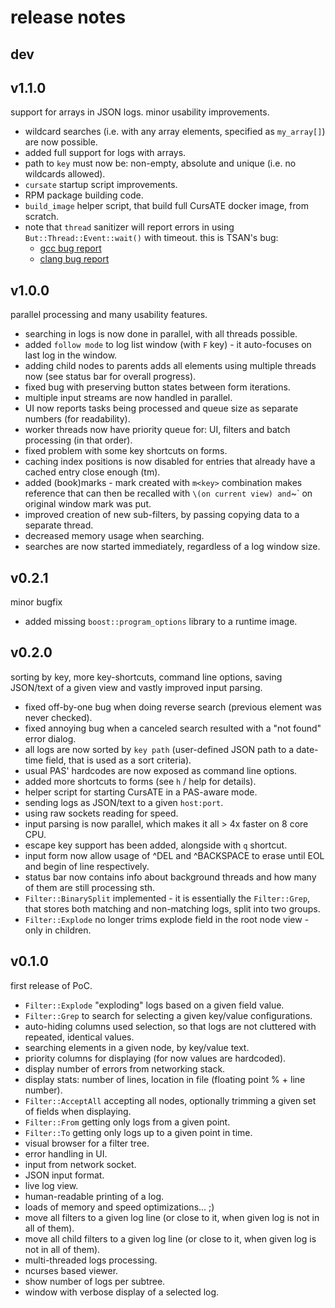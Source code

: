 # release notes

## dev


## v1.1.0
support for arrays in JSON logs.
minor usability improvements.

* wildcard searches (i.e. with any array elements, specified as `my_array[]`) are now possible.
* added full support for logs with arrays.
* path to `key` must now be: non-empty, absolute and unique (i.e. no wildcards allowed).
* `cursate` startup script improvements.
* RPM package building code.
* `build_image` helper script, that build full CursATE docker image, from scratch.
* note that `thread` sanitizer will report errors in using `But::Thread::Event::wait()` with timeout. this is TSAN's bug:
  - [gcc bug report](https://gcc.gnu.org/bugzilla/show_bug.cgi?id=101978)
  - [clang bug report](https://github.com/google/sanitizers/issues/1259)


## v1.0.0
parallel processing and many usability features.

* searching in logs is now done in parallel, with all threads possible.
* added `follow mode` to log list window (with `F` key) - it auto-focuses on last log in the window.
* adding child nodes to parents adds all elements using multiple threads now (see status bar for overall progress).
* fixed bug with preserving button states between form iterations.
* multiple input streams are now handled in parallel.
* UI now reports tasks being processed and queue size as separate numbers (for readability).
* worker threads now have priority queue for: UI, filters and batch processing (in that order).
* fixed problem with some key shortcuts on forms.
* caching index positions is now disabled for entries that already have a cached entry close enough (tm).
* added (book)marks - mark created with `m<key>` combination makes reference that can then be recalled with `\`<key>` (on current view) and `~<key>` on original window mark was put.
* improved creation of new sub-filters, by passing copying data to a separate thread.
* decreased memory usage when searching.
* searches are now started immediately, regardless of a log window size.


## v0.2.1
minor bugfix

* added missing `boost::program_options` library to a runtime image.


## v0.2.0
sorting by key, more key-shortcuts, command line options, saving JSON/text of a given view and vastly improved input parsing.

* fixed off-by-one bug when doing reverse search (previous element was never checked).
* fixed annoying bug when a canceled search resulted with a "not found" error dialog.
* all logs are now sorted by `key path` (user-defined JSON path to a date-time field, that is used as a sort criteria).
* usual PAS' hardcodes are now exposed as command line options.
* added more shortcuts to forms (see `h` / help for details).
* helper script for starting CursATE in a PAS-aware mode.
* sending logs as JSON/text to a given `host:port`.
* using raw sockets reading for speed.
* input parsing is now parallel, which makes it all > 4x faster on 8 core CPU.
* escape key support has been added, alongside with `q` shortcut.
* input form now allow usage of ^DEL and ^BACKSPACE to erase until EOL and begin of line respectively.
* status bar now contains info about background threads and how many of them are still processing sth.
* `Filter::BinarySplit` implemented - it is essentially the `Filter::Grep`, that stores both matching and non-matching logs, split into two groups.
* `Filter::Explode` no longer trims explode field in the root node view - only in children.


## v0.1.0
first release of PoC.

* `Filter::Explode` "exploding" logs based on a given field value.
* `Filter::Grep` to search for selecting a given key/value configurations.
* auto-hiding columns used selection, so that logs are not cluttered with repeated, identical values.
* searching elements in a given node, by key/value text.
* priority columns for displaying (for now values are hardcoded).
* display number of errors from networking stack.
* display stats: number of lines, location in file (floating point % + line number).
* `Filter::AcceptAll` accepting all nodes, optionally trimming a given set of fields when displaying.
* `Filter::From` getting only logs from a given point.
* `Filter::To` getting only logs up to a given point in time.
* visual browser for a filter tree.
* error handling in UI.
* input from network socket.
* JSON input format.
* live log view.
* human-readable printing of a log.
* loads of memory and speed optimizations... ;)
* move all filters to a given log line (or close to it, when given log is not in all of them).
* move all child filters to a given log line (or close to it, when given log is not in all of them).
* multi-threaded logs processing.
* ncurses based viewer.
* show number of logs per subtree.
* window with verbose display of a selected log.
